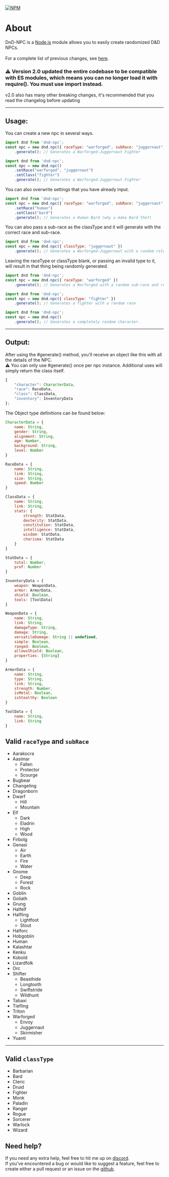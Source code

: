 [![NPM](https://nodei.co/npm/dnd-npc.png?downloads=true&downloadRank=true&stars=true)](https://nodei.co/npm/dnd-npc/)

# **About**
DnD-NPC is a [Node.js](https://nodejs.org) module allows you to easily create randomized D&D NPCs.<br>
<br>
For a complete list of previous changes, see [here](https://multarix.github.io/DnD-NPC//changelog.html).<br>

### ⚠️ Version 2.0 updated the entire codebase to be compatible with ES modules, which means you can no longer load it with require(). You must use import instead.<br>
v2.0 also has many other breaking changes, it's recommended that you read the changelog before updating<br>

---
## **Usage:**
You can create a new npc in several ways.<br>
```js
import dnd from 'dnd-npc';
const npc = new dnd.npc({ raceType: "warforged", subRace: "juggernaut", classType: "fighter"})
	.generate(); // Generates a Warforged-Juggernaut Fighter
```
```js
import dnd from 'dnd-npc';
const npc = new dnd.npc()
	.setRace("warforged", "juggernaut")
	.setClass("fighter")
	.generate(); // Generates a Warforged-Juggernaut Fighter
```
You can also overwrite settings that you have already input.
```js
import dnd from 'dnd-npc';
const npc = new dnd.npc({ raceType: "warforged", subRace: "juggernaut", classType: "fighter"})
	.setRace("human")
	.setClass("bard")
	.generate(); // Generates a Human Bard (why u make Bard tho?)
```
You can also pass a sub-race as the classType and it will generate with the correct race and sub-race.
```js
import dnd from 'dnd-npc';
const npc = new dnd.npc({ classType: "juggernaut" })
	.generate(); // Generates a Warforged-Juggernaut with a random role.
```
Leaving the raceType or classType blank, or passing an invalid type to it, will result in that thing being randomly generated.
```js
import dnd from 'dnd-npc';
const npc = new dnd.npc({ raceType: "warforged" })
	.generate(); // Generates a Warforged with a random sub-race and role.
```
```js
import dnd from 'dnd-npc';
const npc = new dnd.npc({ classType: "fighter" })
	.generate(); // Generates a fighter with a random race
```
```js
import dnd from 'dnd-npc';
const npc = new dnd.npc()
	.generate(); // Generates a completely random character.
```

---
## **Output:**
After using the #generate() method, you'll receive an object like this with all the details of the NPC.<br>
⚠️ You can only use #generate() once per npc instance. Additional uses will simply return the class itself.
```js
{
	"character": CharacterData,
	"race": RaceData,
	"class": ClassData,
	"inventory": InventoryData
};
```
The Object type definitions can be found below:
```js
CharacterData = {
	name: String,
	gender: String,
	alignment: String,
	age: Number,
	background: String,
	level: Number
}

RaceData = {
	name: String,
	link: String,
	size: String,
	speed: Number
}

ClassData = {
	name: String,
	link: String,
	stats: {
		strength: StatData,
		dexterity: StatData,
		constitution: StatData,
		intelligence: StatData,
		wisdom: StatData,
		charisma: StatData
	}
}

StatData = {
	total: Number,
	prof: Number
}

InventoryData = {
	weapon: WeaponData,
	armor: ArmorData,
	shield: Boolean,
	tools: [ToolData]
}

WeaponData = {
	name: String,
	link: String,
	damageType: String,
	damage: String,
	versatileDamage: String || undefined,
	simple: Boolean,
	ranged: Boolean,
	allowsShield: Boolean,
	properties: [String]
}

ArmorData = {
	name: String,
	type: String,
	link: String,
	strength: Number,
	isMetal: Boolean,
	isStealthy: Boolean
}

ToolData = {
	name: String,
	link: String
}
```


## **Valid `raceType` and `subRace`**
- Aarakocra
- Aasimar
	- Fallen
	- Protector
	- Scourge
- Bugbear
- Changeling
- Dragonborn
- Dwarf
	- Hill
	- Mountain
- Elf
	- Dark
	- Eladrin
	- High
	- Wood
- Firbolg
- Genasi
	- Air
	- Earth
	- Fire
	- Water
- Gnome
	- Deep
	- Forest
	- Rock
- Goblin
- Goliath
- Grung
- Halfelf
- Halfling
	- Lightfoot
	- Stout
- Halforc
- Hobgoblin
- Human
- Kalashtar
- Kenku
- Kobold
- Lizardfolk
- Orc
- Shifter
	- Beasthide
	- Longtooth
	- Swiftstride
	- Wildhunt
- Tabaxi
- Tiefling
- Triton
- Warforged
	- Envoy
	- Juggernaut
	- Skirmisher
- Yuanti
---
## **Valid `classType`**
- Barbarian
- Bard
- Cleric
- Druid
- Fighter
- Monk
- Paladin
- Ranger
- Rogue
- Sorcerer
- Warlock
- Wizard

## **Need help?**
If you need any extra help, feel free to hit me up on [discord](https://discord.gg/UHUCNG9TEV).<br>
If you've encountered a bug or would like to suggest a feature, feel free to create either a pull request or an issue on the [github](https://github.com/Multarix/DnD-NPC).

